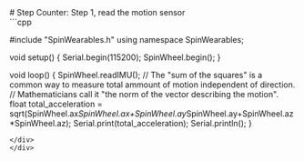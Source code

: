 <div class="flex-container"><div class="wide-text">
# Step Counter: Step 1, read the motion sensor
</div>
<div class="side-text">
</div>
<div class="code">
```cpp

#include "SpinWearables.h"
using namespace SpinWearables;

void setup() {
  Serial.begin(115200);
  SpinWheel.begin();
}

void loop() {
  SpinWheel.readIMU();
  // The "sum of the squares" is a common way to measure total ammount of motion independent of direction.
  // Mathematicians call it "the norm of the vector describing the motion".
  float total_acceleration = sqrt(SpinWheel.ax*SpinWheel.ax+SpinWheel.ay*SpinWheel.ay+SpinWheel.az*SpinWheel.az);
  Serial.print(total_acceleration);
  Serial.println();
}
```
</div>
</div>